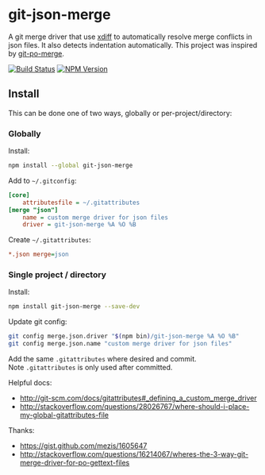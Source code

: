 # git-json-merge
A git merge driver that use [xdiff](https://github.com/dominictarr/xdiff) to automatically resolve merge conflicts in json files. It also detects indentation automatically. This project was inspired by [git-po-merge](https://github.com/beck/git-po-merge).

[![Build Status](https://travis-ci.org/jonatanpedersen/git-json-merge.svg?branch=master)](https://travis-ci.org/jonatanpedersen/git-json-merge)
[![NPM Version](https://img.shields.io/npm/v/git-json-merge.svg)](https://www.npmjs.com/package/git-json-merge)

## Install
This can be done one of two ways, globally or per-project/directory:

### Globally
Install:
```sh
npm install --global git-json-merge
```

Add to `~/.gitconfig`:
```ini
[core]
    attributesfile = ~/.gitattributes
[merge "json"]
    name = custom merge driver for json files
    driver = git-json-merge %A %O %B
```

Create `~/.gitattributes`:
```ini
*.json merge=json
```

### Single project / directory

Install:
```sh
npm install git-json-merge --save-dev
```

Update git config:
```sh
git config merge.json.driver "$(npm bin)/git-json-merge %A %O %B"
git config merge.json.name "custom merge driver for json files"
```

Add the same `.gitattributes` where desired and commit.  
Note `.gitattributes` is only used after committed.


Helpful docs:
* http://git-scm.com/docs/gitattributes#_defining_a_custom_merge_driver
* http://stackoverflow.com/questions/28026767/where-should-i-place-my-global-gitattributes-file

Thanks:
* https://gist.github.com/mezis/1605647
* http://stackoverflow.com/questions/16214067/wheres-the-3-way-git-merge-driver-for-po-gettext-files
